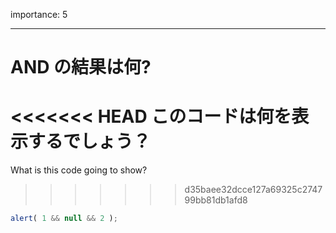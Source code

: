 importance: 5

---

# AND の結果は何?

<<<<<<< HEAD
このコードは何を表示するでしょう？
=======
What is this code going to show?
>>>>>>> d35baee32dcce127a69325c274799bb81db1afd8

```js
alert( 1 && null && 2 );
```
